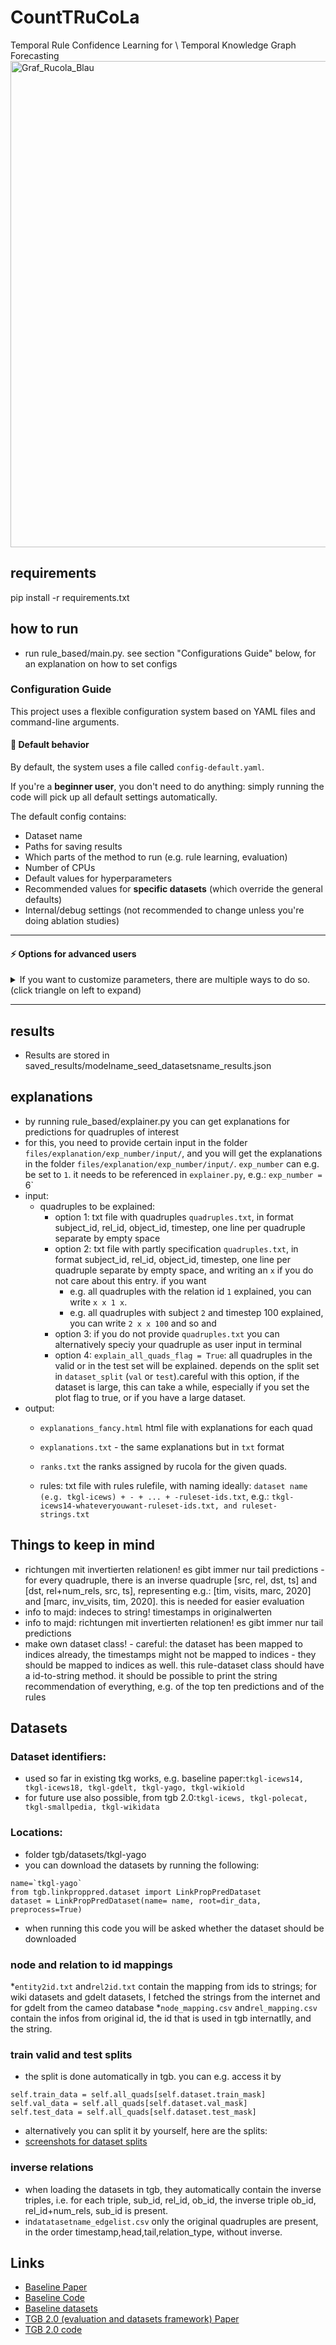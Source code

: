 #     CountTRuCoLa
Temporal Rule Confidence Learning for \\ Temporal Knowledge Graph Forecasting
<img width="818" height="778" alt="Graf_Rucola_Blau" src="https://github.com/user-attachments/assets/c3947beb-adae-4d95-ae46-d09a9b5aa3c2" />

## requirements
pip install -r requirements.txt

## how to run
* run rule_based/main.py. 
see section "Configurations Guide" below, for an explanation on how to set configs



### Configuration Guide

This project uses a flexible configuration system based on YAML files and command-line arguments.

#### 📜 Default behavior

By default, the system uses a file called `config-default.yaml`.  

If you're a **beginner user**, you don't need to do anything: simply running the code will pick up all default settings automatically.

The default config contains:

- Dataset name
- Paths for saving results
- Which parts of the method to run (e.g. rule learning, evaluation)
- Number of CPUs
- Default values for hyperparameters
- Recommended values for **specific datasets** (which override the general defaults)
- Internal/debug settings (not recommended to change unless you're doing ablation studies)

---
#### ⚡️ Options for advanced users
<details> <summary>If you want to customize parameters, there are multiple ways to do so. (click triangle on left to expand)</summary>



#### 1️⃣ Modify the default config (least recommended)

You can directly edit `config-default.yaml`.  
✅ Easy, but can make version control and reproducibility harder.

#### 2️⃣ Use your own config file

Best practice:

- Copy `config-default.yaml` to a new file (e.g. `my-config.yaml`).
- Modify only the parameters you want.
- Tell the program to use your custom config:

Example (command line):
```bash
python rule_based/main.py --config my-config.yaml
```
Example (in main.py)
```
parser.add_argument("--config", type=str, default="my-config.yaml", help="Path to the configuration file")
```


#### 3️⃣ Override parameters from the command line

You can override any config value by passing `--params` at runtime.

Example: Overriding the dataset
```bash
python rule_based/main.py --params DATASET_NAME='tkgl-icews14'
```
Example: Overriding multiple params
```bash
python rule_based/main.py --params DATASET_NAME='tkgl-icews14' Z_RULES_FACTOR=0.2 LEARN_WINDOW_SIZE=100
```
This is useful for quick experiments, grid search, or scripting.

#### 4️⃣ Override parameters programmatically

You can also pass parameter overrides directly from a Python script using the `options_call` argument in `main()`.

#### Example
```python
from main import main

options_call = {
    "DATASET_NAME": "tkgl-yago",
    "Z_RULES_FACTOR": 0.22352,
    "LEARN_PARAMS_OPTION": "static"
}

val_mrr = main(options_call=options_call)
```

This is ideal when you're using Python to orchestrate multiple experiments or doing hyperparameter sweeps.  
You can keep your experiment management clean and reproducible in code without editing config files or writing long command-line calls.



### ⚠️ Recommended usage

We **recommend using only one** of these override mechanisms at a time:

| Method          | Best for                          |
|------------------|-----------------------------------|
| Config file      | Reproducibility, sharing setups  |
| `--params`       | Quick overrides from terminal    |
| `options_call`   | Programmatic workflows in Python |

⚠️ **Avoid combining all three** unless you're sure about the override hierarchy. Mixing sources can lead to unexpected values.


### 🧭 Parameter override hierarchy

When multiple sources are used, the final configuration is resolved in this order (lowest to highest precedence):

1️⃣ **Default parameters**  
   - Defined at the top level of `config-default.yaml`.  
   - These are general-purpose starting values.

2️⃣ **Dataset-specific overrides**  
   - Located under `DATASET_OVERRIDES` in `config-default.yaml`.  
   - Activated automatically if `DATASET_NAME` is set (even via later overrides!).  
   - These overwrite the general defaults to match known good settings for specific datasets.

3️⃣ **Command-line overrides (`--params`)**  
   - Passed as terminal arguments.  
   - These overwrite both defaults and dataset-specific settings.  
   - Great for quickly testing changes without editing files.

4️⃣ **Programmatic overrides (`options_call`)**  
   - Passed directly to the `main()` function in code.  
   - Highest precedence.  
   - Ideal for scripts, hyperparameter sweeps, or notebooks.


Special note on `DATASET_NAME` and dataset-specific overrides

If you change `DATASET_NAME` via `--params` or `options_call`, **the system automatically re-applies the corresponding dataset-specific overrides**—but only for parameters you did not explicitly set in your overrides.




</details>


---
## results
* Results are stored in saved_results/modelname_seed_datasetsname_results.json

## explanations
* by running rule_based/explainer.py you can get explanations for predictions for quadruples of interest
* for this, you need to provide certain input in the folder `files/explanation/exp_number/input/`, and you will get the explanations in the folder `files/explanation/exp_number/input/`. `exp_number` can e.g. be set to `1`. it needs to be referenced in `explainer.py`, e.g.: `exp_number = `6`
* input:
  * quadruples to be explained:
    * option 1: txt file with quadruples `quadruples.txt`, in format subject_id, rel_id, object_id, timestep, one line per quadruple separate by empty space
    * option 2: txt file with partly specification `quadruples.txt`, in format subject_id, rel_id, object_id, timestep, one line per quadruple separate by empty space, and writing an `x` if you do not care about this entry. if you want 
      * e.g. all quadruples with the relation id `1` explained, you can write `x x 1 x`. 
      * e.g. all quadruples with subject `2` and timestep 100 explained, you can write `2 x x 100` and so and
    * option 3: if you do not provide `quadruples.txt` you can alternatively speciy your quadruple as user input in terminal
    * option 4: `explain_all_quads_flag = True`: all quadruples in the valid or in the test set will be explained. depends on the split set in `dataset_split` (`val` or `test`).careful with this option, if the dataset is large, this can take a while, especially if you set the plot flag to true, or if you have a large dataset.
* output:
  * `explanations_fancy.html` html file with explanations for each quad 
  * `explanations.txt` - the same explanations but in `txt` format
  * `ranks.txt` the ranks assigned by rucola for the given quads.

  * rules: txt file with rules rulefile, with naming ideally: `dataset name (e.g. tkgl-icews) + - + ... + -ruleset-ids.txt`, e.g.:  `tkgl-icews14-whateveryouwant-ruleset-ids.txt, and ruleset-strings.txt`

## Things to keep in mind
* richtungen mit invertierten relationen! es gibt immer nur tail predictions - for every quadruple, there is an inverse quadruple [src, rel, dst, ts] and [dst, rel+num_rels, src, ts], representing e.g.: [tim, visits, marc, 2020] and [marc, inv_visits, tim, 2020]. this is needed for easier evaluation
* info to majd: indeces to string! timestamps in originalwerten
* info to majd: richtungen mit invertierten relationen! es gibt immer nur tail predictions
* make own dataset class! - careful: the dataset has been mapped to indices already, the timestamps might not be mapped to indices - they should be mapped to indices as well. this rule-dataset class should have a id-to-string method. it should be possible to print the string recommendation of everything, e.g. of the top ten predictions and of the rules


## Datasets

### Dataset identifiers:
* used so far in existing tkg works, e.g. baseline paper:`tkgl-icews14, tkgl-icews18, tkgl-gdelt, tkgl-yago, tkgl-wikiold`
* for future use also possible, from tgb 2.0:`tkgl-icews, tkgl-polecat, tkgl-smallpedia, tkgl-wikidata`

### Locations:
* folder tgb/datasets/tkgl-yago
* you can download the datasets by running the following:
```
name=`tkgl-yago`
from tgb.linkproppred.dataset import LinkPropPredDataset
dataset = LinkPropPredDataset(name= name, root=dir_data, preprocess=True)
```
* when running this code you will be asked whether the dataset should be downloaded

### node and relation to id mappings
*`entity2id.txt` and`rel2id.txt` contain the mapping from ids to strings; for wiki datasets and gdelt datasets, I fetched the strings from the internet and for gdelt from the cameo database
*`node_mapping.csv` and`rel_mapping.csv` contain the infos from original id, the id that is used in tgb internatlly, and the string.

### train valid and test splits
* the split is done automatically in tgb. you can e.g. access it by
```
self.train_data = self.all_quads[self.dataset.train_mask]
self.val_data = self.all_quads[self.dataset.val_mask]
self.test_data = self.all_quads[self.dataset.test_mask]
```
* alternatively you can split it by yourself, here are the splits:
* [screenshots for dataset splits](https://github.com/JuliaGast/GraphTRuCoLa/issues/17)


### inverse relations
* when loading the datasets in tgb, they automatically contain the inverse triples, i.e. for each triple, sub_id, rel_id, ob_id, the inverse triple ob_id, rel_id+num_rels, sub_id is present.
* in`datatasetname_edgelist.csv` only the original quadruples are present, in the order timestamp,head,tail,relation_type, without inverse.


## Links
* [Baseline Paper](https://arxiv.org/abs/2404.16726)
* [Baseline Code](https://github.com/nec-research/recurrency_baseline_tkg)
* [Baseline datasets](https://github.com/nec-research/recurrency_baseline_tkg/tree/master/data)
* [TGB 2.0 (evaluation and datasets framework) Paper](https://arxiv.org/abs/2406.09639v1)
* [TGB 2.0 code](https://github.com/JuliaGast/TGB2)
